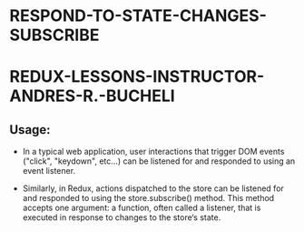 # RESPOND-TO-STATE-CHANGES-SUBSCRIBE

# REDUX-LESSONS-INSTRUCTOR-ANDRES-R.-BUCHELI

## Usage:

* In a typical web application, user interactions that trigger DOM events ("click", "keydown", etc…) can be listened for and responded to using an event listener.

* Similarly, in Redux, actions dispatched to the store can be listened for and responded to using the store.subscribe() method. This method accepts one argument: a function, often called a listener, that is executed in response to changes to the store‘s state.
